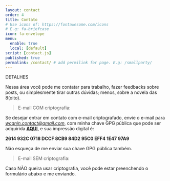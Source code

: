 ```yaml
---
layout: contact
order: 4
title: Contato
# Use icons of: https://fontawesome.com/icons
# E.g: fa-briefcase
icon: fa-envelope
menu:
  enable: true
  local: [default]
script: [contact.js]
published: true
permalink: /contact/ # add permilink for page. E.g: /smallparty/
---
```


DETALHES

Nessa área você pode me contatar para trabalho, fazer feedbacks sobre posts, ou simplesmente tirar outras dúvidas; menos, sobre a novela das 8(oito).

> E-mail COM criptografia:

Se desejar entrar em contato com e-mail criptografado, envie o e-mail para *wcanin.contact@gmail.com*,
com minha chave GPG pública que pode ser adquirida [**AQUI**](http://williamcanin.github.io/docs/key/public.asc), e sua impressão digital é:

**2614 932C 0718 DCCF 8CB9  84D2 95C0 EFF4 1E47 97A9**

Não esqueça de me enviar sua chave GPG pública também.

> E-mail SEM criptografia:

Caso NÃO queira usar criptografia, você pode estar preenchendo o formulário abaixo e me enviando.
